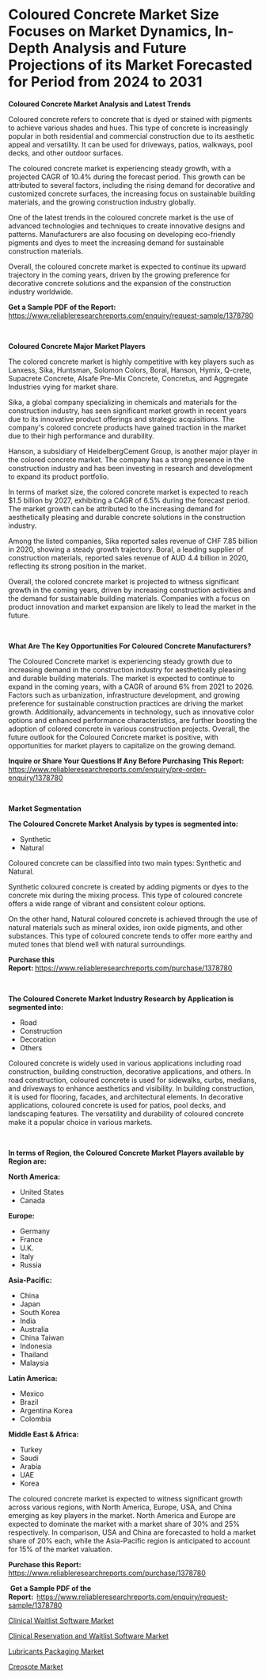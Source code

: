 <p><h1>Coloured Concrete Market Size Focuses on Market Dynamics, In-Depth Analysis and Future Projections of its Market Forecasted for Period from 2024 to 2031</h1></p><p><strong>Coloured Concrete Market Analysis and Latest Trends</strong></p>
<p><p>Coloured concrete refers to concrete that is dyed or stained with pigments to achieve various shades and hues. This type of concrete is increasingly popular in both residential and commercial construction due to its aesthetic appeal and versatility. It can be used for driveways, patios, walkways, pool decks, and other outdoor surfaces.</p><p>The coloured concrete market is experiencing steady growth, with a projected CAGR of 10.4% during the forecast period. This growth can be attributed to several factors, including the rising demand for decorative and customized concrete surfaces, the increasing focus on sustainable building materials, and the growing construction industry globally.</p><p>One of the latest trends in the coloured concrete market is the use of advanced technologies and techniques to create innovative designs and patterns. Manufacturers are also focusing on developing eco-friendly pigments and dyes to meet the increasing demand for sustainable construction materials.</p><p>Overall, the coloured concrete market is expected to continue its upward trajectory in the coming years, driven by the growing preference for decorative concrete solutions and the expansion of the construction industry worldwide.</p></p>
<p><strong>Get a Sample PDF of the Report:&nbsp;</strong> <a href="https://www.reliableresearchreports.com/enquiry/request-sample/1378780">https://www.reliableresearchreports.com/enquiry/request-sample/1378780</a></p>
<p>&nbsp;</p>
<p><strong>Coloured Concrete Major Market Players</strong></p>
<p><p>The colored concrete market is highly competitive with key players such as Lanxess, Sika, Huntsman, Solomon Colors, Boral, Hanson, Hymix, Q-crete, Supacrete Concrete, Alsafe Pre-Mix Concrete, Concretus, and Aggregate Industries vying for market share. </p><p>Sika, a global company specializing in chemicals and materials for the construction industry, has seen significant market growth in recent years due to its innovative product offerings and strategic acquisitions. The company's colored concrete products have gained traction in the market due to their high performance and durability.</p><p>Hanson, a subsidiary of HeidelbergCement Group, is another major player in the colored concrete market. The company has a strong presence in the construction industry and has been investing in research and development to expand its product portfolio.</p><p>In terms of market size, the colored concrete market is expected to reach $1.5 billion by 2027, exhibiting a CAGR of 6.5% during the forecast period. The market growth can be attributed to the increasing demand for aesthetically pleasing and durable concrete solutions in the construction industry.</p><p>Among the listed companies, Sika reported sales revenue of CHF 7.85 billion in 2020, showing a steady growth trajectory. Boral, a leading supplier of construction materials, reported sales revenue of AUD 4.4 billion in 2020, reflecting its strong position in the market.</p><p>Overall, the colored concrete market is projected to witness significant growth in the coming years, driven by increasing construction activities and the demand for sustainable building materials. Companies with a focus on product innovation and market expansion are likely to lead the market in the future.</p></p>
<p>&nbsp;</p>
<p><strong>What Are The Key Opportunities For Coloured Concrete Manufacturers?</strong></p>
<p><p>The Coloured Concrete market is experiencing steady growth due to increasing demand in the construction industry for aesthetically pleasing and durable building materials. The market is expected to continue to expand in the coming years, with a CAGR of around 6% from 2021 to 2026. Factors such as urbanization, infrastructure development, and growing preference for sustainable construction practices are driving the market growth. Additionally, advancements in technology, such as innovative color options and enhanced performance characteristics, are further boosting the adoption of colored concrete in various construction projects. Overall, the future outlook for the Coloured Concrete market is positive, with opportunities for market players to capitalize on the growing demand.</p></p>
<p><strong>Inquire or Share Your Questions If Any Before Purchasing This Report:</strong> <a href="https://www.reliableresearchreports.com/enquiry/pre-order-enquiry/1378780">https://www.reliableresearchreports.com/enquiry/pre-order-enquiry/1378780</a></p>
<p>&nbsp;</p>
<p><strong>Market Segmentation</strong></p>
<p><strong>The Coloured Concrete Market Analysis by types is segmented into:</strong></p>
<p><ul><li>Synthetic</li><li>Natural</li></ul></p>
<p><p>Coloured concrete can be classified into two main types: Synthetic and Natural. </p><p>Synthetic coloured concrete is created by adding pigments or dyes to the concrete mix during the mixing process. This type of coloured concrete offers a wide range of vibrant and consistent colour options.</p><p>On the other hand, Natural coloured concrete is achieved through the use of natural materials such as mineral oxides, iron oxide pigments, and other substances. This type of coloured concrete tends to offer more earthy and muted tones that blend well with natural surroundings.</p></p>
<p><strong>Purchase this Report:&nbsp;</strong><a href="https://www.reliableresearchreports.com/purchase/1378780">https://www.reliableresearchreports.com/purchase/1378780</a></p>
<p>&nbsp;</p>
<p><strong>The Coloured Concrete Market Industry Research by Application is segmented into:</strong></p>
<p><ul><li>Road</li><li>Construction</li><li>Decoration</li><li>Others</li></ul></p>
<p><p>Coloured concrete is widely used in various applications including road construction, building construction, decorative applications, and others. In road construction, coloured concrete is used for sidewalks, curbs, medians, and driveways to enhance aesthetics and visibility. In building construction, it is used for flooring, facades, and architectural elements. In decorative applications, coloured concrete is used for patios, pool decks, and landscaping features. The versatility and durability of coloured concrete make it a popular choice in various markets.</p></p>
<p>&nbsp;</p>
<p><strong>In terms of Region, the Coloured Concrete Market Players available by Region are:</strong></p>
<p>
    <p> <strong> North America: </strong>
        <ul>
            <li>United States</li>
            <li>Canada</li>
        </ul>
        </p> 
    <p> <strong> Europe: </strong>
        <ul>
            <li>Germany</li>
            <li>France</li>
            <li>U.K.</li>
            <li>Italy</li>
            <li>Russia</li>
        </ul>
        </p> 
    <p> <strong> Asia-Pacific: </strong>
        <ul>
            <li>China</li>
            <li>Japan</li>
            <li>South Korea</li>
            <li>India</li>
            <li>Australia</li>
            <li>China Taiwan</li>
            <li>Indonesia</li>
            <li>Thailand</li>
            <li>Malaysia</li>
        </ul>
        </p> 
    <p> <strong> Latin America: </strong>
        <ul>
            <li>Mexico</li>
            <li>Brazil</li>
            <li>Argentina Korea</li>
            <li>Colombia</li>
        </ul>
        </p> 
    <p> <strong> Middle East & Africa: </strong>
        <ul>
            <li>Turkey</li>
            <li>Saudi</li>
            <li>Arabia</li>
            <li>UAE</li>
            <li>Korea</li>
        </ul>
    </p>
    </p>
<p><p>The coloured concrete market is expected to witness significant growth across various regions, with North America, Europe, USA, and China emerging as key players in the market. North America and Europe are expected to dominate the market with a market share of 30% and 25% respectively. In comparison, USA and China are forecasted to hold a market share of 20% each, while the Asia-Pacific region is anticipated to account for 15% of the market valuation.</p></p>
<p><strong>Purchase this Report: </strong><a href="https://www.reliableresearchreports.com/purchase/1378780">https://www.reliableresearchreports.com/purchase/1378780</a></p>
<p>&nbsp;<strong>Get a Sample PDF of the Report:&nbsp;&nbsp;</strong><a href="https://www.reliableresearchreports.com/enquiry/request-sample/1378780">https://www.reliableresearchreports.com/enquiry/request-sample/1378780</a></p>
<p><strong></strong></p>
<p><p><a href="https://issuu.com/reportprime-2/docs/clinical-waitlist-software-market-size-2030.pptx">Clinical Waitlist Software Market</a></p><p><a href="https://issuu.com/reportprime-2/docs/clinical-reservation-and-waitlist-software-market-">Clinical Reservation and Waitlist Software Market</a></p><p><a href="https://github.com/dx0328/Market-Research-Report-List-1/blob/main/lubricants-packaging-market.md">Lubricants Packaging Market</a></p><p><a href="https://github.com/juancolorado15/Market-Research-Report-List-1/blob/main/creosote-market.md">Creosote Market</a></p></p>
